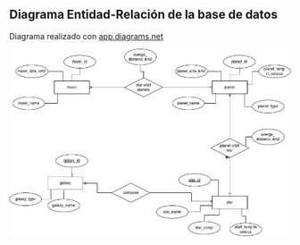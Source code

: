 ## Diagrama Entidad-Relación de la base de datos
Diagrama realizado con <a href="https://app.diagrams.net/" target="_blank" a>app.diagrams.net</a>

<img src="./celestial-bodies.drawio.png" style="background-color:#fff;" />